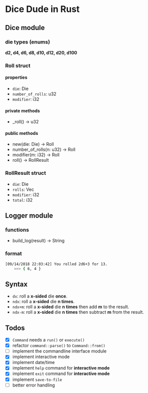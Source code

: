 # Dice Dude in Rust
## Dice module
### die types (enums)
**d2, d4, d6, d8, d10, d12, d20, d100**

### Roll struct
#### properties
- `die`: Die
- `number_of_rolls`: u32
- `modifier`: i32

#### private methods
- _roll() -> u32

#### public methods
- new(die: Die) -> Roll
- number_of_rolls(n: u32) -> Roll
- modifier(m: i32) -> Roll
- roll() -> RollResult

### RollResult struct
- `die`: Die
- `rolls`: Vec<u32>
- `modifier`: i32
- `total`: i32

## Logger module
### functions
- build_log(result) -> String

### format
```bash
[09/14/2018 22:03:42] You rolled 2d6+3 for 13.
    >>> { 6, 4 }
```

## Syntax
- `dx`: roll a **x-sided** die **once**.
- `ndx`: roll a **x-sided** die **n times**.
- `ndx+m`: roll a **x-sided** die **n times** then add **m** to the result.
- `ndx-m`: roll a **x-sided** die **n times** then subtract **m** from the result.

## Todos
- [x] `Command` needs a `run()` or `execute()`
- [x] refactor `command::parse()` to `Command::from()`
- [ ] implement the commandline interface module
- [x] implement interactive mode
- [x] implement date/time
- [x] implement `help` command for **interactive mode**
- [x] implement `exit` command for **interactive mode**
- [x] implement `save-to-file`
- [ ] better error handling
